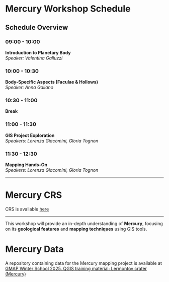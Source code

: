 # Mercury Workshop Schedule

## Schedule Overview

### **09:00 - 10:00**  
**Introduction to Planetary Body**  
*Speaker: Valentina Galluzzi*  

### **10:00 - 10:30**  
**Body-Specific Aspects (Faculae & Hollows)**  
*Speaker: Anna Galiano*  

### **10:30 - 11:00**  
**Break**  

### **11:00 - 11:30**  
**GIS Project Exploration**  
*Speakers: Lorenza Giacomini, Gloria Tognon*  

### **11:30 - 12:30**  
**Mapping Hands-On**  
*Speakers: Lorenza Giacomini, Gloria Tognon*  

---
# Mercury CRS

CRS is available [here](https://github.com/europlanet-gmap/winter-school-2025/tree/main/crs#mercury-mapping-project)

---
This workshop will provide an in-depth understanding of **Mercury**, focusing on its **geological features** and **mapping techniques** using GIS tools.

# Mercury Data

A repository containing data for the Mercury mapping project is available at [GMAP Winter School 2025. QGIS training material: Lermontov crater (Mercury)](https://zenodo.org/records/14755384)
